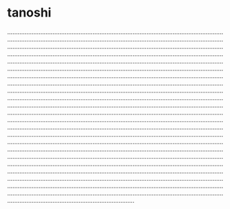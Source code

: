# tanoshi
.............................................................................................................................................................................................................................................................................................................................................................................................................................................................................................................................................................................................................................................................................................................................................................................................................................................................................................................................................................................................................................................................................................................................................................................................................................................................................................................................................................................................................................................................................................................................................................................................................................................................................................................................................................................................................................................................................................................................................................................................................................................................................................................................................................................................................................................................................................................................................................................................................................................................................................................................................................................................................................................................................................................................................................................................................................................................................................................................................................................................................................................